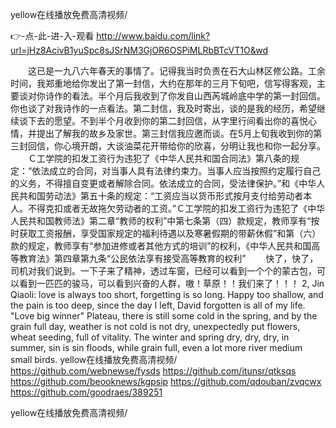 
yellow在线播放免费高清视频/




👉-点-此-进-入-观看  http://www.baidu.com/link?url=jHz8AcivB1yuSpc8sJSrNM3GjOR6OSPiMLRbBTcVT1O&wd




　　这已是一九八六年春天的事情了。记得我当时负责在石大山林区修公路。工余时间，我郑重地给你发出了第一封信，大约在那年的三月下旬吧，信写得客观，主要谈对你诗作的看法。半个月后我收到了你发自山西芮城岭底中学的第一封回信。你也谈了对我诗作的一点看法。第二封信，我及时寄出，谈的是我的经历，希望继续谈下去的愿望。不到半个月收到你的第二封回信，从字里行间看出你的喜悦心情，并提出了解我的故乡及家世。第三封信我应邀而谈。在5月上旬我收到你的第三封回信，你心境开朗，大谈油菜花开带给你的欣喜，分明让我也和你一起分享。
　　Ｃ工学院的扣发工资行为违犯了《中华人民共和国合同法》第八条的规定：“依法成立的合同，对当事人具有法律约束力。当事人应当按照约定履行自己的义务，不得擅自变更或者解除合同。依法成立的合同，受法律保护。”和《中华人民共和国劳动法》第五十条的规定：“工资应当以货币形式按月支付给劳动者本人。不得克扣或者无故拖欠劳动者的工资。”Ｃ工学院的扣发工资行为违犯了《中华人民共和国教师法》第二章“教师的权利”中第七条第（四）款规定，教师享有“按时获取工资报酬，享受国家规定的福利待遇以及寒暑假期的带薪休假”和第（六）款的规定，教师享有“参加进修或者其他方式的培训”的权利，《中华人民共和国高等教育法》第四章第九条“公民依法享有接受高等教育的权利”
　　快了，快了，司机对我们说到。一下子来了精神，透过车窗，已经可以看到一个个的蒙古包，可以看到一匹匹的骏马，可以看到兴奋的人群，嗷！草原！！我们来了！！！
2, Jin Qiaoli: love is always too short, forgetting is so long.
Happy too shallow, and the pain is too deep, since the day I left, David forgotten is all of my life.
"Love big winner"
Plateau, there is still some cold in the spring, and by the grain full day, weather is not cold is not dry, unexpectedly put flowers, wheat seeding, full of vitality.
The winter and spring dry, dry, dry, in summer, sin is sin floods, while grain full, even a lot more river medium small birds.
yellow在线播放免费高清视频/ https://github.com/webnewse/fysds
https://github.com/itunsr/qtksqs
https://github.com/beooknews/kgpsip
https://github.com/qdouban/zvqcwx
https://github.com/goodraes/389251





yellow在线播放免费高清视频/
